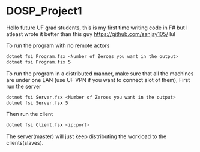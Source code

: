 # DOSP_Project1
Hello future UF grad students, this is my first time writing code in F# but I atleast wrote it better than this guy https://github.com/sanjay105/ lul

To run the program with no remote actors
```bash
dotnet fsi Program.fsx <Number of Zeroes you want in the output>
dotnet fsi Program.fsx 5
```

To run the program in a  distributed manner, make sure that all the machines are under one LAN (use UF VPN if you want to connect alot of them),
First run the server
```bash
dotnet fsi Server.fsx <Number of Zeroes you want in the output>
dotnet fsi Server.fsx 5
```
Then run the client 
```bash
dotnet fsi Client.fsx <ip:port> 
```
The server(master) will just keep distributing the workload to the clients(slaves).
